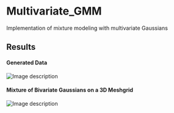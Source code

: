 # Multivariate_GMM
Implementation of mixture modeling with multivariate Gaussians

## Results

#### Generated Data
![Image description](https://i.ibb.co/3hhVvTT/mixture.png)

#### Mixture of Bivariate Gaussians on a 3D Meshgrid
![Image description](https://i.ibb.co/P6jk38Y/mixture2.png)

